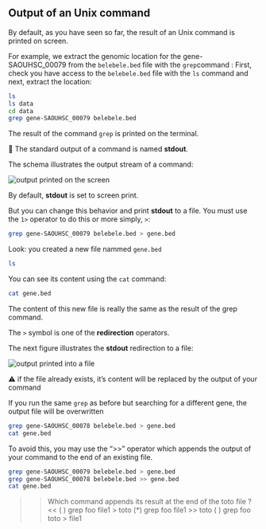 ## Output of an Unix command

By default, as you have seen so far, the result of an Unix command is printed on screen.

For example, we extract the genomic location for the gene-SAOUHSC_00079 from the `belebele.bed` file with the `grep`command :
First, check you have access to the `belebele.bed` file with the `ls` command and next, extract the location:
```bash
ls
ls data
cd data
grep gene-SAOUHSC_00079 belebele.bed
```
The result of the command `grep` is printed on the terminal.

📕 The standard output of a command is named **stdout**.

The schema illustrates the output stream of a command:

![output printed on the screen](./assets/stream_out.png)

By default, **stdout** is set to screen print.

But you can change this behavior and print **stdout** to a file.
You must use the `1>` operator to do this or more simply, `>`:

```bash
grep gene-SAOUHSC_00079 belebele.bed > gene.bed
```

Look: you created a new file nammed `gene.bed`
```bash
ls
```
You can see its content using the `cat` command:
```bash
cat gene.bed
```
The content of this new file is really the same as the result of the grep command.

The `>` symbol is one of the **redirection** operators.

The next figure illustrates the **stdout** redirection to a file:

![output printed into a file](./assets/stream_outfile.png)

⚠️ if the file already exists, it’s content will be replaced by the output of your command

If you run the same `grep` as before but searching for a different gene, the output file will be overwritten

```bash
grep gene-SAOUHSC_00078 belebele.bed > gene.bed
cat gene.bed
```

To avoid this, you may use the “>>” operator which appends the output of your command to the end of an existing file.

```bash
grep gene-SAOUHSC_00079 belebele.bed > gene.bed
grep gene-SAOUHSC_00078 belebele.bed >> gene.bed
cat gene.bed
```

>> Which command appends its result at the end of the toto file ? <<
( ) grep foo file1 > toto
(*) grep foo file1 >> toto
( ) grep foo toto > file1
